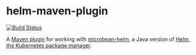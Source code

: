 # helm-maven-plugin

[![Build Status](https://travis-ci.org/microbean/helm-maven-plugin.svg?branch=master)](https://travis-ci.org/microbean/helm-maven-plugin)

A [Maven plugin][0] for working with [microbean-helm][1], a Java version of
[Helm, the Kubernetes package manager][2].

[0]: https://maven.apache.org/plugin-developers/index.html
[1]: https://microbean.github.io/microbean-helm/
[2]: https://helm.sh/
